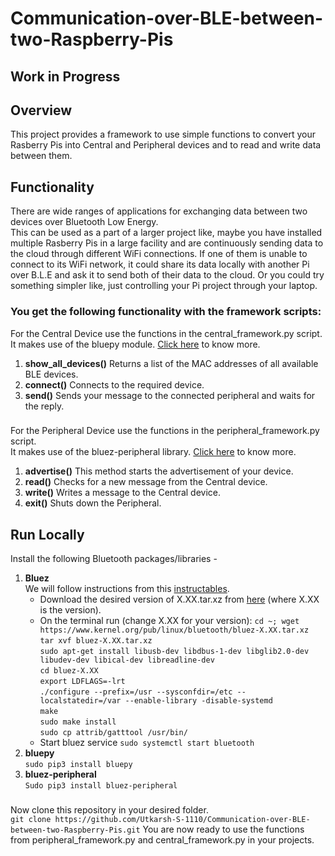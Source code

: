 # Communication-over-BLE-between-two-Raspberry-Pis
## Work in Progress
## Overview
This project provides a framework to use simple functions to convert your Rasberry Pis into Central and Peripheral devices and to read and write data between them.
## Functionality
There are wide ranges of applications for exchanging data between two devices over Bluetooth Low Energy. <br />
This can be used as a part of a larger project like, maybe you have installed multiple Rasberry Pis in a large facility and are continuously sending data to the cloud through different WiFi connections. If one of them is unable to connect to its WiFi network, it could share its data locally with another Pi over B.L.E and ask it to send both of their data to the cloud. Or you could try something simpler like, just controlling your Pi project through your laptop.
### You get the following functionality with the framework scripts:
For the Central Device use the functions in the central_framework.py script. <br /> 
It makes use of the bluepy module. [Click here](https://github.com/IanHarvey/bluepy) to know more. <br />
1) **show_all_devices()**
Returns a list of the MAC addresses of all available BLE devices. <br />
2) **connect()**
Connects to the required device. <br />
3) **send()**
Sends your message to the connected peripheral and waits for the reply. <br />
###
For the Peripheral Device use the functions in the peripheral_framework.py script. <br /> 
It makes use of the  bluez-peripheral library. [Click here](https://github.com/spacecheese/bluez_peripheral) to know more. <br />
1) **advertise()**
This method starts the advertisement of your device.<br />
2) **read()**
Checks for a new message from the Central device.<br />
3) **write()**
Writes a message to the Central device.<br />
4) **exit()**
Shuts down the Peripheral.<br />
## Run Locally
Install the following Bluetooth packages/libraries -
1) **Bluez** <br />
We will follow instructions from this [instructables](https://www.instructables.com/Control-Bluetooth-LE-Devices-From-A-Raspberry-Pi/). <br /> 
     - Download the desired version of X.XX.tar.xz from [here](https://www.kernel.org/pub/linux/bluetooth/) (where X.XX is the version).
     - On the terminal run (change X.XX for your version):
       ```cd ~; wget https://www.kernel.org/pub/linux/bluetooth/bluez-X.XX.tar.xz```<br />
       ```tar xvf bluez-X.XX.tar.xz```<br />
       ```sudo apt-get install libusb-dev libdbus-1-dev libglib2.0-dev libudev-dev libical-dev libreadline-dev```<br />
       ```cd bluez-X.XX```<br />
       ```export LDFLAGS=-lrt```<br />
       ```./configure --prefix=/usr --sysconfdir=/etc --localstatedir=/var --enable-library -disable-systemd```<br />
       ```make```<br />
       ```sudo make install```<br />
       ```sudo cp attrib/gatttool /usr/bin/```<br />
     - Start bluez service
       ```sudo systemctl start bluetooth```<br />
2) **bluepy** <br />
     ```sudo pip3 install bluepy```
3) **bluez-peripheral** <br />
     ```Sudo pip3 install bluez-peripheral``` 
###     
Now clone this repository in your desired folder. <br />
```git clone https://github.com/Utkarsh-S-1110/Communication-over-BLE-between-two-Raspberry-Pis.git```
You are now ready to use the functions from peripheral_framework.py and central_framework.py in your projects.
